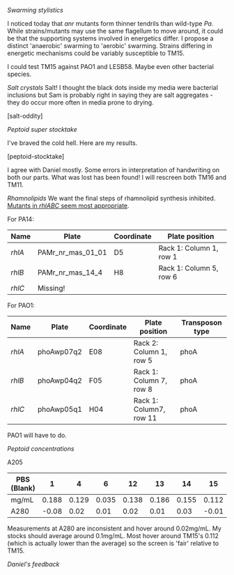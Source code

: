 *Swarming stylistics*

I noticed today that *anr* mutants form thinner tendrils than wild-type *Pa*. While strains/mutants may use the same flagellum to move around, it could be that the supporting systems involved in energetics differ. I propose a distinct 'anaerobic' swarming to 'aerobic' swarming. Strains differing in energetic mechanisms could be variably susceptible to TM15.

I could test TM15 against PAO1 and LESB58. Maybe even other bacterial species.

*Salt crystals*
Salt! I thought the black dots inside my media were bacterial inclusions but Sam is probably right in saying they are salt aggregates - they do occur more often in media prone to drying.

[salt-oddity]

*Peptoid super stocktake*

I've braved the cold hell. Here are my results.

[peptoid-stocktake]

I agree with Daniel mostly. Some errors in interpretation of handwriting on both our parts.
What was lost has been found! I will rescreen both TM16 and TM11.

*Rhamnolipids*
We want the final steps of rhamnolipid synthesis inhibited. [Mutants in *rhlABC* seem most appropriate](https://link.springer.com/article/10.1007/s002530000443).

For PA14:

| Name   | Plate             | Coordinate | Plate position          |
| ------ | ----------------- | ---------- | ----------------------- |
| *rhlA* | PAMr_nr_mas_01_01 | D5         | Rack 1: Column 1, row 1 |
| *rhlB* | PAMr_nr_mas_14_4  | H8         | Rack 1: Column 5, row 6 |
| *rhlC* | Missing!          |            |                         |

For PAO1:

| Name   | Plate      | Coordinate | Plate position          | Transposon type |
| ------ | ---------- | ---------- | ----------------------- | --------------- |
| *rhlA* | phoAwp07q2 | E08        | Rack 2: Column 1, row 5 | phoA            |
| *rhlB* | phoAwp04q2 | F05        | Rack 1: Column 7, row 8 | phoA            |
| *rhlC* | phoAwp05q1 | H04        | Rack 1: Column7, row 11 | phoA            |

PAO1 will have to do.

*Peptoid concentrations*

A205

| PBS (Blank) | 1     | 4     | 6     | 12    | 13    | 14    | 15    | 17    | 18    | 19    | 20    | 22    |
| ----------- | ----- | ----- | ----- | ----- | ----- | ----- | ----- | ----- | ----- | ----- | ----- | ----- |
| mg/mL       | 0.188 | 0.129 | 0.035 | 0.138 | 0.186 | 0.155 | 0.112 | 0.12  | 0.207 | 0.111 | 0.119 | 0.140 |
| A280        | -0.08 | 0.02  | 0.01  | 0.02  | 0.01  | 0.03  | -0.01 | -0.01 | -0.05 | 0.00  | 0.00  | -0.01 |

Measurements at A280 are inconsistent and hover around 0.02mg/mL. My stocks should average around 0.1mg/mL. Most hover around TM15's 0.112 (which is actually lower than the average) so the screen is 'fair' relative to TM15.

*Daniel's feedback*
